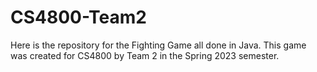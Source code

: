 # CS4800-Team2
Here is the repository for the Fighting Game all done in Java. This game was created for CS4800 by Team 2 in the Spring 2023 semester.
